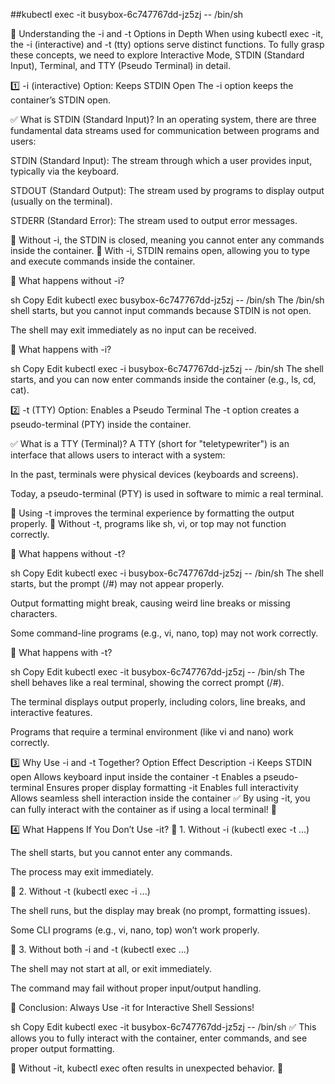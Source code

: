 ##kubectl exec -it busybox-6c747767dd-jz5zj -- /bin/sh

📌 Understanding the -i and -t Options in Depth
When using kubectl exec -it, the -i (interactive) and -t (tty) options serve distinct functions. To fully grasp these concepts, we need to explore Interactive Mode, STDIN (Standard Input), Terminal, and TTY (Pseudo Terminal) in detail.

1️⃣ -i (interactive) Option: Keeps STDIN Open
The -i option keeps the container’s STDIN open.

✅ What is STDIN (Standard Input)?
In an operating system, there are three fundamental data streams used for communication between programs and users:

STDIN (Standard Input): The stream through which a user provides input, typically via the keyboard.

STDOUT (Standard Output): The stream used by programs to display output (usually on the terminal).

STDERR (Standard Error): The stream used to output error messages.

📌 Without -i, the STDIN is closed, meaning you cannot enter any commands inside the container.
📌 With -i, STDIN remains open, allowing you to type and execute commands inside the container.

🔹 What happens without -i?

sh
Copy
Edit
kubectl exec busybox-6c747767dd-jz5zj -- /bin/sh
The /bin/sh shell starts, but you cannot input commands because STDIN is not open.

The shell may exit immediately as no input can be received.

🔹 What happens with -i?

sh
Copy
Edit
kubectl exec -i busybox-6c747767dd-jz5zj -- /bin/sh
The shell starts, and you can now enter commands inside the container (e.g., ls, cd, cat).

2️⃣ -t (TTY) Option: Enables a Pseudo Terminal
The -t option creates a pseudo-terminal (PTY) inside the container.

✅ What is a TTY (Terminal)?
A TTY (short for "teletypewriter") is an interface that allows users to interact with a system:

In the past, terminals were physical devices (keyboards and screens).

Today, a pseudo-terminal (PTY) is used in software to mimic a real terminal.

📌 Using -t improves the terminal experience by formatting the output properly.
📌 Without -t, programs like sh, vi, or top may not function correctly.

🔹 What happens without -t?

sh
Copy
Edit
kubectl exec -i busybox-6c747767dd-jz5zj -- /bin/sh
The shell starts, but the prompt (/#) may not appear properly.

Output formatting might break, causing weird line breaks or missing characters.

Some command-line programs (e.g., vi, nano, top) may not work correctly.

🔹 What happens with -t?

sh
Copy
Edit
kubectl exec -it busybox-6c747767dd-jz5zj -- /bin/sh
The shell behaves like a real terminal, showing the correct prompt (/#).

The terminal displays output properly, including colors, line breaks, and interactive features.

Programs that require a terminal environment (like vi and nano) work correctly.

3️⃣ Why Use -i and -t Together?
Option	Effect	Description
-i	Keeps STDIN open	Allows keyboard input inside the container
-t	Enables a pseudo-terminal	Ensures proper display formatting
-it	Enables full interactivity	Allows seamless shell interaction inside the container
✅ By using -it, you can fully interact with the container as if using a local terminal! 🚀

4️⃣ What Happens If You Don’t Use -it?
🚨 1. Without -i (kubectl exec -t ...)

The shell starts, but you cannot enter any commands.

The process may exit immediately.

🚨 2. Without -t (kubectl exec -i ...)

The shell runs, but the display may break (no prompt, formatting issues).

Some CLI programs (e.g., vi, nano, top) won’t work properly.

🚨 3. Without both -i and -t (kubectl exec ...)

The shell may not start at all, or exit immediately.

The command may fail without proper input/output handling.

📌 Conclusion: Always Use -it for Interactive Shell Sessions!

sh
Copy
Edit
kubectl exec -it busybox-6c747767dd-jz5zj -- /bin/sh
✅ This allows you to fully interact with the container, enter commands, and see proper output formatting.

📌 Without -it, kubectl exec often results in unexpected behavior. 🚀